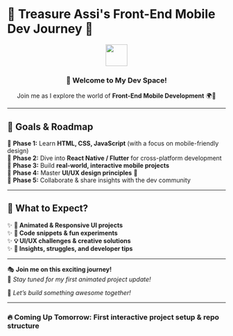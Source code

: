 # 🌟 **Treasure Assi's Front-End Mobile Dev Journey** 🚀  

<div align="center">  
  <img src="https://media.giphy.com/media/hvRJCLFzcasrR4ia7z/giphy.gif" width="50">  
  <h3>👋 Welcome to My Dev Space!</h3>  
  <p>Join me as I explore the world of <b>Front-End Mobile Development</b> 🌍📱</p>  
</div>  

---

## 🎯 **Goals & Roadmap**  

📌 **Phase 1:** Learn **HTML, CSS, JavaScript** (with a focus on mobile-friendly design)  
📌 **Phase 2:** Dive into **React Native / Flutter** for cross-platform development  
📌 **Phase 3:** Build **real-world, interactive mobile projects**  
📌 **Phase 4:** Master **UI/UX design principles** 🎨  
📌 **Phase 5:** Collaborate & share insights with the dev community  

---

## 🎨 **What to Expect?**  

✨ **🚀 Animated & Responsive UI projects**  
✨ **📌 Code snippets & fun experiments**  
✨ **💡 UI/UX challenges & creative solutions**  
✨ **📢 Insights, struggles, and developer tips**  

---

🎭 **Join me on this exciting journey!**  
📌 *Stay tuned for my first animated project update!*  

🚀 *Let’s build something awesome together!*  

---

### 🔥 **Coming Up Tomorrow**: First interactive project setup & repo structure